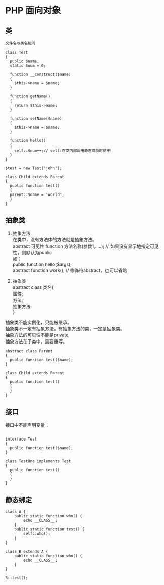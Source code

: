 # PHP 面向对象


## 类

```
文件名与类名相同

class Test
{
  public $name;
  static $num = 0;
  
  function __construct($name)
  {
    $this->name = $name;
  }
  
  function getName()
  {
    return $this->name;
  }
  
  function setName($name)
  {
    $this->name = $name;
  }
  
  function hello()
  {
    self::$num++;// self:在类内部调用静态成员时使用
  }
}

$test = new Test('john');

class Child extends Parent
{
  public function test()
  {
  parent::$name = 'world';
  }
}

```

## 抽象类

1. 抽象方法  
在类中，没有方法体的方法就是抽象方法。  
abstract 可见性 function 方法名称(参数1,.....);      // 如果没有显示地指定可见性，则默认为public  
如：  
public function hello($args);  
abstract function work();            // 修饰符abstract，也可以省略  

2. 抽象类  
abstract class 类名{  
        属性;  
        方法;  
        抽象方法;  
}  

抽象类不能实例化，只能被继承。  
抽象类不一定有抽象方法，有抽象方法的类，一定是抽象类。  
抽象方法的可见性不能是private  
抽象方法在子类中，需要重写。  

```
abstract class Parent
{
  public function test($name);
}

class Child extends Parent
{
  public function test()
  {
  }
}

```


## 接口

接口中不能声明变量；

```

interface Test
{
  public function test($name);
}

class TestOne implements Test
{
  public function test()
  {
  }
}

```

## 静态绑定

```
class A {
    public static function who() {
        echo __CLASS__;
    }
    public static function test() {
        self::who();
    }
}

class B extends A {
    public static function who() {
        echo __CLASS__;
    }
}

B::test();

```

